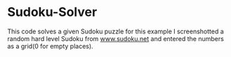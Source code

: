 # Sudoku-Solver
This code solves a given Sudoku puzzle
for this example I screenshotted a random hard level Sudoku from www.sudoku.net and entered the numbers as a grid(0 for empty places).
